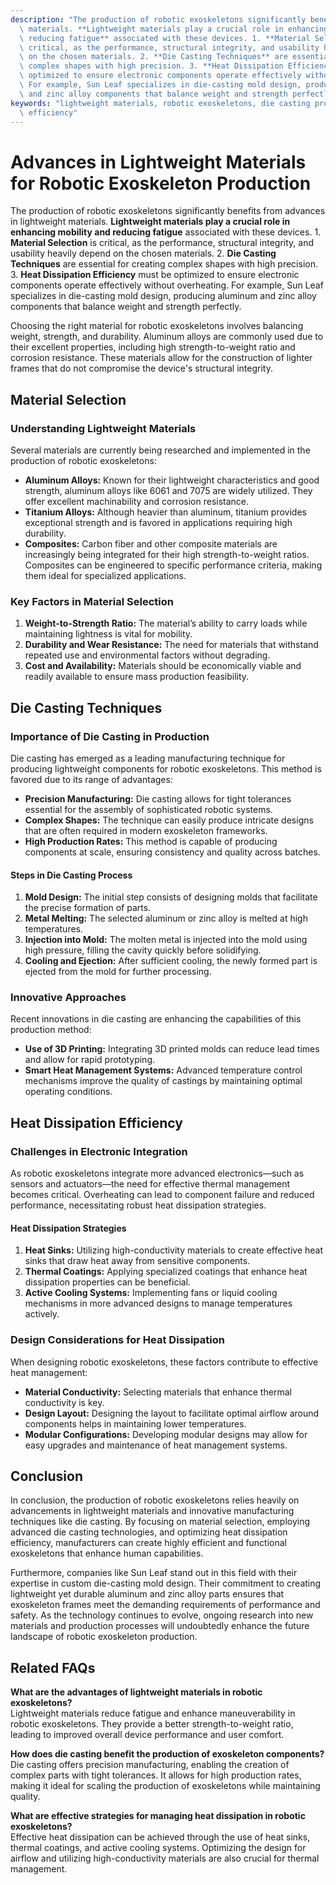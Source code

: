 ```yaml
---
description: "The production of robotic exoskeletons significantly benefits from advances in lightweight\
  \ materials. **Lightweight materials play a crucial role in enhancing mobility and\
  \ reducing fatigue** associated with these devices. 1. **Material Selection** is\
  \ critical, as the performance, structural integrity, and usability heavily depend\
  \ on the chosen materials. 2. **Die Casting Techniques** are essential for creating\
  \ complex shapes with high precision. 3. **Heat Dissipation Efficiency** must be\
  \ optimized to ensure electronic components operate effectively without overheating.\
  \ For example, Sun Leaf specializes in die-casting mold design, producing aluminum\
  \ and zinc alloy components that balance weight and strength perfectly."
keywords: "lightweight materials, robotic exoskeletons, die casting process, heat dissipation\
  \ efficiency"
---
```

# Advances in Lightweight Materials for Robotic Exoskeleton Production

The production of robotic exoskeletons significantly benefits from advances in lightweight materials. **Lightweight materials play a crucial role in enhancing mobility and reducing fatigue** associated with these devices. 1. **Material Selection** is critical, as the performance, structural integrity, and usability heavily depend on the chosen materials. 2. **Die Casting Techniques** are essential for creating complex shapes with high precision. 3. **Heat Dissipation Efficiency** must be optimized to ensure electronic components operate effectively without overheating. For example, Sun Leaf specializes in die-casting mold design, producing aluminum and zinc alloy components that balance weight and strength perfectly.

Choosing the right material for robotic exoskeletons involves balancing weight, strength, and durability. Aluminum alloys are commonly used due to their excellent properties, including high strength-to-weight ratio and corrosion resistance. These materials allow for the construction of lighter frames that do not compromise the device's structural integrity. 

## **Material Selection**

### **Understanding Lightweight Materials**

Several materials are currently being researched and implemented in the production of robotic exoskeletons:

- **Aluminum Alloys:** Known for their lightweight characteristics and good strength, aluminum alloys like 6061 and 7075 are widely utilized. They offer excellent machinability and corrosion resistance.
- **Titanium Alloys:** Although heavier than aluminum, titanium provides exceptional strength and is favored in applications requiring high durability.
- **Composites:** Carbon fiber and other composite materials are increasingly being integrated for their high strength-to-weight ratios. Composites can be engineered to specific performance criteria, making them ideal for specialized applications.

### **Key Factors in Material Selection**

1. **Weight-to-Strength Ratio:** The material’s ability to carry loads while maintaining lightness is vital for mobility.
2. **Durability and Wear Resistance:** The need for materials that withstand repeated use and environmental factors without degrading.
3. **Cost and Availability:** Materials should be economically viable and readily available to ensure mass production feasibility.

## **Die Casting Techniques**

### **Importance of Die Casting in Production**

Die casting has emerged as a leading manufacturing technique for producing lightweight components for robotic exoskeletons. This method is favored due to its range of advantages:

- **Precision Manufacturing:** Die casting allows for tight tolerances essential for the assembly of sophisticated robotic systems.
- **Complex Shapes:** The technique can easily produce intricate designs that are often required in modern exoskeleton frameworks.
- **High Production Rates:** This method is capable of producing components at scale, ensuring consistency and quality across batches.

#### **Steps in Die Casting Process**

1. **Mold Design:** The initial step consists of designing molds that facilitate the precise formation of parts.
2. **Metal Melting:** The selected aluminum or zinc alloy is melted at high temperatures.
3. **Injection into Mold:** The molten metal is injected into the mold using high pressure, filling the cavity quickly before solidifying.
4. **Cooling and Ejection:** After sufficient cooling, the newly formed part is ejected from the mold for further processing.

### **Innovative Approaches**

Recent innovations in die casting are enhancing the capabilities of this production method:

- **Use of 3D Printing:** Integrating 3D printed molds can reduce lead times and allow for rapid prototyping.
- **Smart Heat Management Systems:** Advanced temperature control mechanisms improve the quality of castings by maintaining optimal operating conditions.

## **Heat Dissipation Efficiency**

### **Challenges in Electronic Integration**

As robotic exoskeletons integrate more advanced electronics—such as sensors and actuators—the need for effective thermal management becomes critical. Overheating can lead to component failure and reduced performance, necessitating robust heat dissipation strategies.

#### **Heat Dissipation Strategies**

1. **Heat Sinks:** Utilizing high-conductivity materials to create effective heat sinks that draw heat away from sensitive components.
2. **Thermal Coatings:** Applying specialized coatings that enhance heat dissipation properties can be beneficial.
3. **Active Cooling Systems:** Implementing fans or liquid cooling mechanisms in more advanced designs to manage temperatures actively.

### **Design Considerations for Heat Dissipation**

When designing robotic exoskeletons, these factors contribute to effective heat management:

- **Material Conductivity:** Selecting materials that enhance thermal conductivity is key.
- **Design Layout:** Designing the layout to facilitate optimal airflow around components helps in maintaining lower temperatures.
- **Modular Configurations:** Developing modular designs may allow for easy upgrades and maintenance of heat management systems.

## **Conclusion**

In conclusion, the production of robotic exoskeletons relies heavily on advancements in lightweight materials and innovative manufacturing techniques like die casting. By focusing on material selection, employing advanced die casting technologies, and optimizing heat dissipation efficiency, manufacturers can create highly efficient and functional exoskeletons that enhance human capabilities.

Furthermore, companies like Sun Leaf stand out in this field with their expertise in custom die-casting mold design. Their commitment to creating lightweight yet durable aluminum and zinc alloy parts ensures that exoskeleton frames meet the demanding requirements of performance and safety. As the technology continues to evolve, ongoing research into new materials and production processes will undoubtedly enhance the future landscape of robotic exoskeleton production.

## Related FAQs

**What are the advantages of lightweight materials in robotic exoskeletons?**  
Lightweight materials reduce fatigue and enhance maneuverability in robotic exoskeletons. They provide a better strength-to-weight ratio, leading to improved overall device performance and user comfort.

**How does die casting benefit the production of exoskeleton components?**  
Die casting offers precision manufacturing, enabling the creation of complex parts with tight tolerances. It allows for high production rates, making it ideal for scaling the production of exoskeletons while maintaining quality.

**What are effective strategies for managing heat dissipation in robotic exoskeletons?**  
Effective heat dissipation can be achieved through the use of heat sinks, thermal coatings, and active cooling systems. Optimizing the design for airflow and utilizing high-conductivity materials are also crucial for thermal management.
